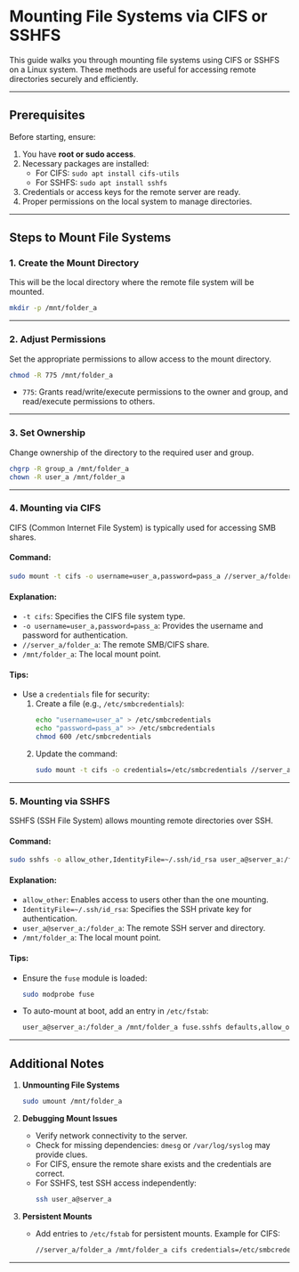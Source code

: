 
# Mounting File Systems via CIFS or SSHFS

This guide walks you through mounting file systems using CIFS or SSHFS on a Linux system. 
These methods are useful for accessing remote directories securely and efficiently.

---

## Prerequisites

Before starting, ensure:

1. You have **root or sudo access**.
2. Necessary packages are installed:
    - For CIFS: `sudo apt install cifs-utils`
    - For SSHFS: `sudo apt install sshfs`
3. Credentials or access keys for the remote server are ready.
4. Proper permissions on the local system to manage directories.

---

## Steps to Mount File Systems

### 1. Create the Mount Directory

This will be the local directory where the remote file system will be mounted.
```bash
mkdir -p /mnt/folder_a
```

---

### 2. Adjust Permissions

Set the appropriate permissions to allow access to the mount directory.
```bash
chmod -R 775 /mnt/folder_a
```
- `775`: Grants read/write/execute permissions to the owner and group, and read/execute permissions to others.

---

### 3. Set Ownership

Change ownership of the directory to the required user and group.
```bash
chgrp -R group_a /mnt/folder_a
chown -R user_a /mnt/folder_a
```

---

### 4. Mounting via CIFS
CIFS (Common Internet File System) is typically used for accessing SMB shares.

#### Command:
```bash
sudo mount -t cifs -o username=user_a,password=pass_a //server_a/folder_a /mnt/folder_a
```

#### Explanation:
- `-t cifs`: Specifies the CIFS file system type.
- `-o username=user_a,password=pass_a`: Provides the username and password for authentication.
- `//server_a/folder_a`: The remote SMB/CIFS share.
- `/mnt/folder_a`: The local mount point.

#### Tips:

- Use a `credentials` file for security:
    1. Create a file (e.g., `/etc/smbcredentials`):
        ```bash
        echo "username=user_a" > /etc/smbcredentials
        echo "password=pass_a" >> /etc/smbcredentials
        chmod 600 /etc/smbcredentials
        ```
    2. Update the command:
        ```bash
        sudo mount -t cifs -o credentials=/etc/smbcredentials //server_a/folder_a /mnt/folder_a
        ```

---

### 5. Mounting via SSHFS

SSHFS (SSH File System) allows mounting remote directories over SSH.

#### Command:
```bash
sudo sshfs -o allow_other,IdentityFile=~/.ssh/id_rsa user_a@server_a:/folder_a /mnt/folder_a
```

#### Explanation:
- `allow_other`: Enables access to users other than the one mounting.
- `IdentityFile=~/.ssh/id_rsa`: Specifies the SSH private key for authentication.
- `user_a@server_a:/folder_a`: The remote SSH server and directory.
- `/mnt/folder_a`: The local mount point.

#### Tips:
- Ensure the `fuse` module is loaded:
    ```bash
    sudo modprobe fuse
    ```
- To auto-mount at boot, add an entry in `/etc/fstab`:
    ```bash
    user_a@server_a:/folder_a /mnt/folder_a fuse.sshfs defaults,allow_other,IdentityFile=~/.ssh/id_rsa 0 0
    ```

---

## Additional Notes

1. **Unmounting File Systems**

   ```bash
   sudo umount /mnt/folder_a
   ```

2. **Debugging Mount Issues**
   - Verify network connectivity to the server.
   - Check for missing dependencies: `dmesg` or `/var/log/syslog` may provide clues.
   - For CIFS, ensure the remote share exists and the credentials are correct.
   - For SSHFS, test SSH access independently:
     ```bash
     ssh user_a@server_a
     ```

3. **Persistent Mounts**
   - Add entries to `/etc/fstab` for persistent mounts. Example for CIFS:
     ```bash
     //server_a/folder_a /mnt/folder_a cifs credentials=/etc/smbcredentials,iocharset=utf8,sec=ntlm 0 0
     ```

---
